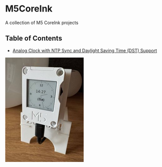 # M5CoreInk
A collection of M5 CoreInk projects

## Table of Contents
- [Analog Clock with NTP Sync and Daylight Saving Time (DST) Support](M5CoreInk_Analog_Clock/Readme_Analog_Clock.md)

![M5 CoreInk Analog Clock NTP_250px.jpg](M5CoreInk_Analog_Clock/img/M5%20CoreInk%20Analog%20Clock%20NTP_250px.jpg)